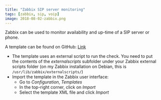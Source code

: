 ```yaml
---
title: "Zabbix SIP server monitoring"
tags: [zabbix, sip, voip]
image: 2018-08-02-zabbix.png
---
```


Zabbix can be used to monitor availability and up-time of a SIP server or phone.

<!--more-->

A template can be found on GitHub: [Link](https://github.com/WimObiwan/ZabbixCustomTemplates/tree/master/SIP)

* The template uses an external script to run the check.  You need to put the contents of the *externalscripts* subfolder under your Zabbix external scripts folder (on my Zabbix installation on Debian, this is `/usr/lib/zabbix/externalscripts/`) 
* Import the template in the Zabbix user interface:
  * Go to *Configuration*, *Templates*
  * In the top-right corner, click on *Import*
  * Select the template XML file and click *Import* 
